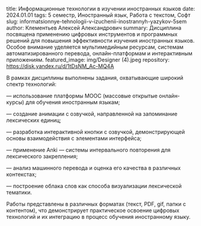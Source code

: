 title: Информационные технологии в изучении иностранных языков
date: 2024.01.01
tags: 5 семестр, Иностранный язык, Работа с текстом, Софт
slug: informatsionnye-tehnologii-v-izuchenii-inostrannyh-yazykov-5sem
author: Клементьев Алексей Александрович
summary: Дисциплина посвящена применению цифровых инструментов и программных решений для повышения эффективности изучения иностранных языков. Особое внимание уделяется мультимедийным ресурсам, системам автоматизированного перевода, онлайн-платформам и интерактивным приложениям.
featured_image: img/Designer (4).jpeg
repository: https://disk.yandex.ru/d/1tDsNM_Ac-MQ4A

В рамках дисциплины выполнены задания, охватывающие широкий спектр технологий:
— использование платформы MOOC (массовые открытые онлайн-курсы) для обучения иностранным языкам;
— создание анимации с озвучкой, направленной на запоминание лексических единиц;
— разработка интерактивной кнопки с озвучкой, демонстрирующей основы взаимодействия с элементами интерфейса;
— применение Anki — системы интервального повторения для лексического закрепления;
— анализ машинного перевода и оценка его качества в различных контекстах;
— построение облака слов как способа визуализации лексической тематики.
Работы представлены в различных форматах (текст, PDF, gif, папки с контентом), что демонстрирует практическое освоение цифровых технологий и их интеграцию в процесс обучения иностранному языку.

